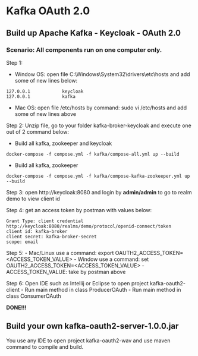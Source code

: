 # Kafka OAuth 2.0

## Build up Apache Kafka - Keycloak - OAuth 2.0

### Scenario: All components run on one computer only.
Step 1:
- Window OS: open file C:\Windows\System32\drivers\etc\hosts and add some of new lines below:
```
127.0.0.1            keycloak
127.0.0.1            kafka
```
- Mac OS: open file /etc/hosts by command: sudo vi /etc/hosts and add some of new lines above

Step 2: Unzip file, go to your folder kafka-broker-keycloak and execute one out of 2 command below:
- Build all kafka, zookeeper and keycloak
```
docker-compose -f compose.yml -f kafka/compose-all.yml up --build
```

- Build all kafka, zookeeper
```
docker-compose -f compose.yml -f kafka/compose-kafka-zookeeper.yml up --build
```

Step 3: open http://keycloak:8080 and login by **admin/admin** to go to realm demo to view client id

Step 4: get an access token by postman with values below:
```
Grant Type: client credential
http://keycloak:8080/realms/demo/protocol/openid-connect/token
client id: kafka-broker
client secret: kafka-broker-secret
scope: email
```

Step 5:
    - Mac/Linux use a command: export OAUTH2_ACCESS_TOKEN=<ACCESS_TOKEN_VALUE>
    - Window use a command: set OAUTH2_ACCESS_TOKEN=<ACCESS_TOKEN_VALUE> 
    - ACCESS_TOKEN_VALUE: take by postman above

Step 6: Open IDE such as Intellij or Eclipse to open project kafka-oauth2-client
    - Run main method in class ProducerOAuth
    - Run main method in class ConsumerOAuth

**DONE!!!**

## Build your own kafka-oauth2-server-1.0.0.jar

You use any IDE to open project kafka-oauth2-wav and use maven command to compile and build.